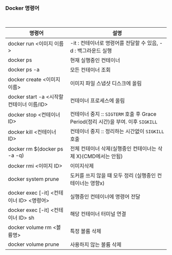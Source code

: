### Docker 명령어

<br>

| 명령어            |  설명                   |
| ----------------- | -------------------- |
| docker run <이미지 이름>  | -it : 컨테이너로 명령어를 전달할 수 있음, -d : 백그라운드 실행 |
| docker ps         | 현재 실행중인 컨테이너 |
| docker ps -a      |   모든 컨테이너 조회   |
| docker create <이미지 이름> | 이미지 파일 스냅샷 디스크에 올림 |
| docker start -a <시작할 컨테이너 이름/ID> | 컨테이너 프로세스에 올림 |
| docker stop <컨테이너 ID> | 컨테이너 중지 :: `SIGTERM` 호출 후 Grace Period(정리 시간)을 부여. 이후 `SIGKILL` |
| docker kill <컨테이너 ID> | 컨테이너 중지 :: 정리하는 시간없이 `SIGKILL` 호출 |
| docker rm $(docker ps -a -q) | 전체 컨테이너 삭제(실행중인 컨테이너는 삭제 X)(CMD에서는 안됨) |
| docker rmi <이미지 ID> | 이미지삭제 |
| docker system prune | 도커를 쓰지 않을 떄 모두 정리 (실행중인 컨테이너는 영향x) |
| docker exec [-it] <컨테이너 ID> <명령어> | 실행중인 컨테이너에 명령어 전달 | 
| docker exec [-it] <컨테이너 ID> sh | 해당 컨테이너 터미널 연결 | \
| docker volume rm <볼륭명> | 특정 볼륨 삭제 |
| docker volume prune | 사용하지 않는 볼륨 삭제 | 

